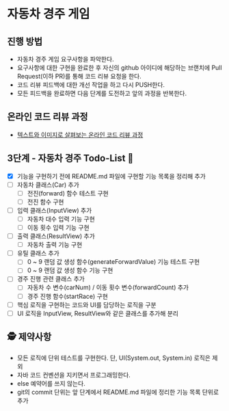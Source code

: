 # 자동차 경주 게임
## 진행 방법
* 자동차 경주 게임 요구사항을 파악한다.
* 요구사항에 대한 구현을 완료한 후 자신의 github 아이디에 해당하는 브랜치에 Pull Request(이하 PR)를 통해 코드 리뷰 요청을 한다.
* 코드 리뷰 피드백에 대한 개선 작업을 하고 다시 PUSH한다.
* 모든 피드백을 완료하면 다음 단계를 도전하고 앞의 과정을 반복한다.

## 온라인 코드 리뷰 과정
* [텍스트와 이미지로 살펴보는 온라인 코드 리뷰 과정](https://github.com/next-step/nextstep-docs/tree/master/codereview)

## 3단계 - 자동차 경주 Todo-List 🎯
- [X] 기능을 구현하기 전에 README.md 파일에 구현할 기능 목록을 정리해 추가
- [ ] 자동차 클래스(Car) 추가
  - [ ] 전진(forward) 함수 테스트 구현
  - [ ] 전진 함수 구현
- [ ] 입력 클래스(InputView) 추가
  - [ ] 자동차 대수 입력 기능 구현
  - [ ] 이동 횟수 입력 기능 구현
- [ ] 출력 클래스(ResultView) 추가
  - [ ] 자동차 출력 기능 구현
- [ ] 유틸 클래스 추가
  - [ ] 0 ~ 9 랜덤 값 생성 함수(generateForwardValue) 기능 테스트 구현  
  - [ ] 0 ~ 9 랜덤 값 생성 함수 기능 구현
- [ ] 경주 진행 관련 클래스 추가
  - [ ] 자동차 수 변수(carNum) / 이동 횟수 변수(forwardCount) 추가
  - [ ] 경주 진행 함수(startRace) 구현
  
- [ ] 핵심 로직을 구현하는 코드와 UI를 담당하는 로직을 구분
- [ ] UI 로직을 InputView, ResultView와 같은 클래스를 추가해 분리

## 🕵️‍ 제약사항
- 모든 로직에 단위 테스트를 구현한다. 단, UI(System.out, System.in) 로직은 제외
- 자바 코드 컨벤션을 지키면서 프로그래밍한다.
- else 예약어를 쓰지 않는다.
- git의 commit 단위는 앞 단계에서 README.md 파일에 정리한 기능 목록 단위로 추가
